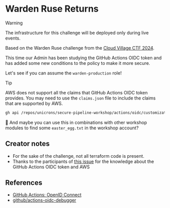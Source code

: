 # Warden Ruse Returns

> [!WARNING]
> The infrastructure for this challenge will be deployed only during live events.

Based on the Warden Ruse challenge from the [Cloud Village CTF 2024](https://unicrons.cloud/en/2024/08/13/writeup-cloud-village-ctf-2024/#wardens-ruse-540).

This time our Admin has been studying the GitHub Actions OIDC token and has added some new conditions to the policy to make it more secure.

Let's see if you can assume the `warden-production` role!



> [!TIP]
> AWS does not support all the claims that GitHub Actions OIDC token provides.
> You may need to use the `claims.json` file to include the claims that are supported by AWS.
> ```bash
> gh api /repos/unicrons/secure-pipeline-workshop/actions/oidc/customization/sub -H "Accept: application/vnd.github+json" -X PUT --input claims.json
> ```







🤫 And maybe you can use this in combinations with other workshop modules to find some `easter_egg.txt` in the workshop account?



## Creator notes
- For the sake of the challenge, not all terraform code is present.
- Thanks to the participants of [this issue](https://github.com/aws-actions/configure-aws-credentials/issues/454) for the knowledge about the GitHub Actions OIDC token and AWS

## References
- [GitHub Actions: OpenID Connect](https://docs.github.com/en/actions/concepts/security/openid-connect)
- [github/actions-oidc-debugger](https://github.com/github/actions-oidc-debugger)